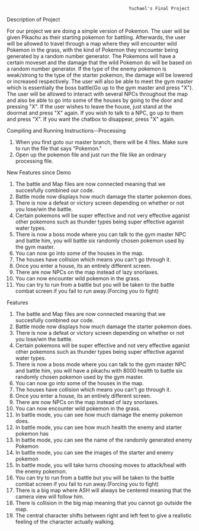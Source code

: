                                                   Yuchael's Final Project
                                                  
Description of Project

  For our project we are doing a simple version of Pokemon.  The user will be given Pikachu as their starting pokemon for battling.  Afterwards, the user will be allowed to travel through a map where they will encounter wild Pokemon in the grass, with the kind of Pokemon they encounter being generated by a random number generator.  The Pokemons will have a certain moveset and the damage that the wild Pokemon do will be based on a random number generator.  If the type of the enemy pokemon is weak/strong to the type of the starter pokemon, the damage will be lowered or increased respectively.  The user will also be able to meet the gym master which is essentially the boss battle(Go up to the gym master and press "X").  The user will be allowed to interact with several NPCs throughout the map and also be able to go into some of the houses by going to the door and pressing "X".  If the user wishes to leave the house, just stand at the doormat and press "X" again.  If you wish to talk to a NPC, go up to them and press "X".  If you want the chatbox to disappear, press "X" again.  
                                             
Compiling and Running Instructions--Processing
1.  When you first goto our master branch, there will be 4 files.  Make sure to run the file that says "Pokemon."
2.  Open up the pokemon file and just run the file like an ordinary processing file.


New Features since Demo
1. The battle and Map files are now connected meaning that we succesfully combined our code.
2. Battle mode now displays how much damage the starter pokemon does.
3. There is now a defeat or victory screen depending on whether or not you lose/win the battle.
4. Certain pokemons will be super effective and not very effective aganist other pokemons such as thunder types being super effective aganist water types.
5. There is now a boss mode where you can talk to the gym master NPC and battle him, you will battle six randomly chosen pokemon used by the gym master.
6.  You can now go into some of the houses in the map.
7.  The houses have collision which means you can't go through it.
8.  Once you enter a house, its an entirely different screen.
8.  There are now NPCs on the map instead of lazy snorlaxes.
9.  You can now encounter wild pokemon in the grass.
10. You can try to run from a battle but you will be taken to the battle combat screen if you fail to run away.(Forcing you to fight)
  
Features
1. The battle and Map files are now connected meaning that we succesfully combined our code.
2. Battle mode now displays how much damage the starter pokemon does.
3. There is now a defeat or victory screen depending on whether or not you lose/win the battle.
4. Certain pokemons will be super effective and not very effective aganist other pokemons such as thunder types being super effective aganist water types.
5. There is now a boss mode where you can talk to the gym master NPC and battle him, you will have a pikachu with 8000 health to battle six randomly chosen pokemon used by the gym master.
6.  You can now go into some of the houses in the map.
7.  The houses have collision which means you can't go through it.
8.  Once you enter a house, its an entirely different screen.
8.  There are now NPCs on the map instead of lazy snorlaxes.
9.  You can now encounter wild pokemon in the grass.
10. In battle mode, you can see how much damage the enemy pokemon does.
11. In battle mode, you can see how much health the enemy and starter pokemon has
12. In battle mode, you can see the name of the randomly generated enemy Pokemon
13. In battle mode, you can see the images of the starter and enemy pokemon
14. In battle mode, you will take turns choosing moves to attack/heal with the enemy pokemon.
15. You can try to run from a battle but you will be taken to the battle combat screen if you fail to run away.(Forcing you to fight)
16. There is a big map where ASH will always be centered meaning that the camera view will follow him.
17. There is collision in the big map meaning that you cannot go outside the map.
18. The central character shifts between right and left feet to give a realistic feeling of the character actually walking.
  
